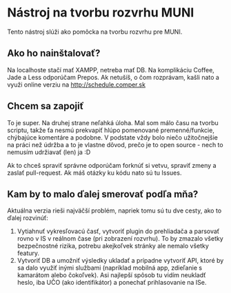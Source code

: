# Nástroj na tvorbu rozvrhu MUNI

Tento nástroj slúži ako pomôcka na tvorbu rozvrhu pre MUNI.

## Ako ho nainštalovať?

Na localhoste stačí mať XAMPP, netreba mať DB. Na komplikáciu Coffee, Jade a Less odporúčam Prepos.
Ak netušíš, o čom rozprávam, kašli nato a využi online verziu na http://schedule.comper.sk

## Chcem sa zapojiť

To je super. Na druhej strane neľahká úloha. Mal som málo času na tvorbu scriptu, takže ťa nesmú prekvapiť hlúpo pomenované premenné/funkcie, chýbajúce komentáre a podobne.
V podstate vždy bolo niečo užitočnejšie na práci než údržba a to je vlastne dôvod, prečo je to open source - nech to nemusím udržiavať (len) ja :D

Ak to chceš spraviť správne odporúčam forknúť si vetvu, spraviť zmeny a zaslať pull-request. Ak máš otázky ku kódu nato sú tu Issues.

## Kam by to malo ďalej smerovať podľa mňa?

Aktuálna verzia rieši najväčší problém, napriek tomu sú tu dve cesty, ako to ďalej rozvinúť:
1. Vytiahnuť vykresľovacú časť, vytvoriť plugin do prehliadača a parsovať rovno v IS v reálnom čase (pri zobrazení rozvrhu). To by zmazalo všetky bezpečnostné rizika, potrebu akejkoľvek stránky ale nemalo všetky featury.
2. Vytvoriť DB a umožniť výsledky ukladať a prípadne vytvoriť API, ktoré by sa dalo využiť inými službami (napríklad mobilná app, zdieľanie s kamarátom alebo čokoľvek). Asi najlepší spôsob tu vidím neukladť heslo, iba UČO (ako identifikátor) a ponechať prihlasovanie na ISe.